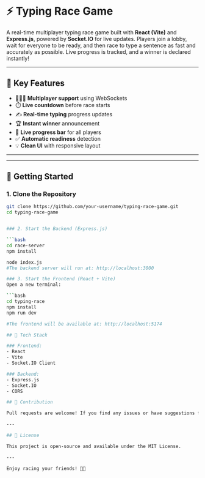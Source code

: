 # ⚡ Typing Race Game

A real-time multiplayer typing race game built with **React (Vite)** and **Express.js**, powered by **Socket.IO** for live updates. Players join a lobby, wait for everyone to be ready, and then race to type a sentence as fast and accurately as possible. Live progress is tracked, and a winner is declared instantly!

---

## 🧠 Key Features

- 🧑‍🤝‍🧑 **Multiplayer support** using WebSockets  
- ⏱️ **Live countdown** before race starts  
- ✍️ **Real-time typing** progress updates  
- 🏆 **Instant winner** announcement  
- 👀 **Live progress bar** for all players  
- ✅ **Automatic readiness** detection  
- 💡 **Clean UI** with responsive layout  

---


---

## 🚀 Getting Started

### 1. Clone the Repository

```bash
git clone https://github.com/your-username/typing-race-game.git
cd typing-race-game


### 2. Start the Backend (Express.js)

```bash
cd race-server
npm install

node index.js
#The backend server will run at: http://localhost:3000

### 3. Start the Frontend (React + Vite)
Open a new terminal:

```bash
cd typing-race
npm install
npm run dev

#The frontend will be available at: http://localhost:5174

## 🔗 Tech Stack

### Frontend:
- React
- Vite
- Socket.IO Client

### Backend:
- Express.js
- Socket.IO
- CORS

## 🙌 Contribution

Pull requests are welcome! If you find any issues or have suggestions for new features, feel free to open an issue or submit a PR.

---

## 📄 License

This project is open-source and available under the MIT License.

---

Enjoy racing your friends! 🏁🔥








